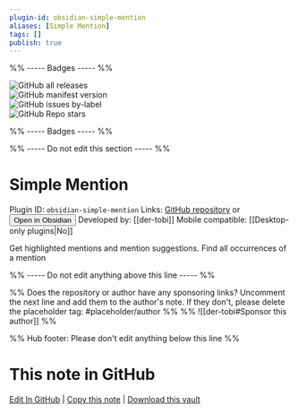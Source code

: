 ```yaml
---
plugin-id: obsidian-simple-mention
aliases: [Simple Mention]
tags: []
publish: true
---
```


%% ----- Badges ----- %%

![GitHub all releases](https://img.shields.io/github/downloads/der-tobi/obsidian-simple-mention/total?color=573E7A&logo=github&style=for-the-badge)  
![GitHub manifest version](https://img.shields.io/github/manifest-json/v/der-tobi/obsidian-simple-mention?color=573E7A&logo=github&style=for-the-badge)  
![GitHub issues by-label](https://img.shields.io/github/issues/der-tobi/obsidian-simple-mention/help%20wanted?color=573E7A&logo=github&style=for-the-badge)  
![GitHub Repo stars](https://img.shields.io/github/stars/der-tobi/obsidian-simple-mention?color=573E7A&logo=github&style=for-the-badge)

%% ----- Badges ----- %%

%% ----- Do not edit this section ----- %%

# Simple Mention

Plugin ID: `obsidian-simple-mention`
Links: [GitHub repository](https://github.com/der-tobi/obsidian-simple-mention) or [<button id=HH>Open in Obsidian</button>](obsidian://show-plugin?id=obsidian-simple-mention)
Developed by: [[der-tobi]]
Mobile compatible: [[Desktop-only plugins|No]]

Get highlighted mentions and mention suggestions. Find all occurrences of a mention

%% ----- Do not edit anything above this line ----- %%

%% Does the repository or author have any sponsoring links? Uncomment the next line and add them to the author's note. If they don't, please delete the placeholder tag: #placeholder/author %%
%% ![[der-tobi#Sponsor this author]] %%

%% Hub footer: Please don't edit anything below this line %%

# This note in GitHub

<span class="git-footer">[Edit In GitHub](https://github.dev/obsidian-community/obsidian-hub/blob/main/02%20-%20Community%20Expansions/02.05%20All%20Community%20Expansions/Plugins/obsidian-simple-mention.md "git-hub-edit-note") | [Copy this note](https://raw.githubusercontent.com/obsidian-community/obsidian-hub/main/02%20-%20Community%20Expansions/02.05%20All%20Community%20Expansions/Plugins/obsidian-simple-mention.md "git-hub-copy-note") | [Download this vault](https://github.com/obsidian-community/obsidian-hub/archive/refs/heads/main.zip "git-hub-download-vault") </span>
